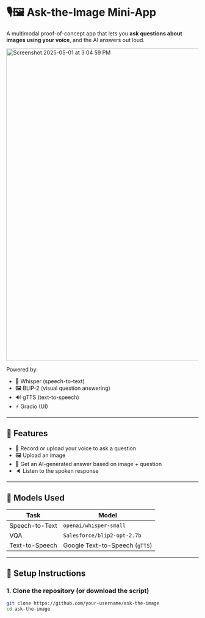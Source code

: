 # 🎙️🖼️ Ask-the-Image Mini-App

A multimodal proof-of-concept app that lets you **ask questions about images using your voice**, and the AI answers out loud.

<img width="1332" height="819" alt="Screenshot 2025-05-01 at 3 04 59 PM" src="https://github.com/user-attachments/assets/31a646c6-94fa-4af5-a9e2-dd36697e39b1" />


Powered by:
- 🧠 Whisper (speech-to-text)
- 🖼️ BLIP-2 (visual question answering)
- 🔊 gTTS (text-to-speech)
- ⚡ Gradio (UI)

---

## 📸 Features

- 🎤 Record or upload your voice to ask a question
- 🖼️ Upload an image
- 🤖 Get an AI-generated answer based on image + question
- 🔈 Listen to the spoken response

---

## 🧪 Models Used

| Task            | Model                             |
|-----------------|------------------------------------|
| Speech-to-Text  | `openai/whisper-small`             |
| VQA             | `Salesforce/blip2-opt-2.7b`        |
| Text-to-Speech  | Google Text-to-Speech (`gTTS`)     |

---

## 🚀 Setup Instructions

### 1. Clone the repository (or download the script)

```bash
git clone https://github.com/your-username/ask-the-image
cd ask-the-image

